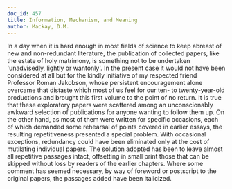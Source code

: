 ```yaml
---
doc_id: 457
title: Information, Mechanism, and Meaning
author: Mackay, D.M.
---
```


In a day when it is hard enough in most fields of science to
keep abreast of new and non-redundant literature, the
publication of collected papers, like the estate of holy
matrimony, is something not to be undertaken 'unadvisedly,
lightly or wantonly'.  In the present case it would not have been
considered at all but for the kindly initiative of my respected
friend Professor Roman Jakobson, whose persistent encouragement
alone overcame that distaste which most of us feel
for our ten- to twenty-year-old productions and brought this
first volume to the point of no return.  It is true that these
exploratory papers were scattered among an unconscionably 
awkward selection of publications for anyone wanting to
follow them up.  On the other hand, as most of them were
written for specific occasions, each of which demanded some
rehearsal of points covered in earlier essays, the resulting
repetitiveness presented a special problem.  With occasional
exceptions, redundancy could have been eliminated only
at the cost of mutilating individual papers.  The solution
adopted has been to leave almost all repetitive passages
intact, offsetting in small print those that can be skipped
without loss by readers of the earlier chapters.  Where some
comment has seemed necessary, by way of foreword or 
postscript to the original papers, the passages added have
been italicized.
